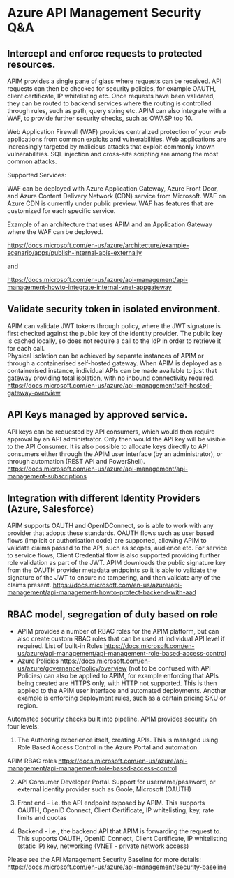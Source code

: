 # Azure API Management Security Q&A

## Intercept and enforce requests to protected resources. 
 

APIM provides a single pane of glass where requests can be received. API requests can then be checked for security policies, for example OAUTH, client certificate, IP whitelisting etc. Once requests have been validated, they can be routed to backend services where the routing is controlled through rules, such as path, query string etc. APIM can also integrate with a WAF, to provide further security checks, such as OWASP top 10.  

Web Application Firewall (WAF) provides centralized protection of your web applications from common exploits and vulnerabilities. Web applications are increasingly targeted by malicious attacks that exploit commonly known vulnerabilities. SQL injection and cross-site scripting are among the most common attacks.  

 

   

Supported Services:  

WAF can be deployed with Azure Application Gateway, Azure Front Door, and Azure Content Delivery Network (CDN) service from Microsoft. WAF on Azure CDN is currently under public preview. WAF has features that are customized for each specific service.  

 

 

Example of an architecture that uses APIM and an Application Gateway where the WAF can be deployed.  

https://docs.microsoft.com/en-us/azure/architecture/example-scenario/apps/publish-internal-apis-externally  

 

 

 and 

https://docs.microsoft.com/en-us/azure/api-management/api-management-howto-integrate-internal-vnet-appgateway 

 

## Validate security token in isolated environment. 
APIM can validate JWT tokens through policy, where the JWT signature is first checked against the public key of the identity provider. The public key is cached locally, so does not require a call to the IdP in order to retrieve it for each call.   
Physical isolation can be achieved by separate instances of APIM or through a containerised self-hosted gateway. When APIM is deployed as a containerised instance, individual APIs can be made available to just that gateway providing total isolation, with no inbound connectivity required.  
https://docs.microsoft.com/en-us/azure/api-management/self-hosted-gateway-overview 

 

 

 

## API Keys managed by approved service. 
API keys can be requested by API consumers, which would then require approval by an API administrator. Only then would the API key will be visible to the API Consumer. It is also possible to allocate keys directly to API consumers either through the APIM user interface (by an administrator), or through automation (REST API and PowerShell).  
https://docs.microsoft.com/en-us/azure/api-management/api-management-subscriptions 

 

## Integration with different Identity Providers (Azure, Salesforce)  
APIM supports OAUTH and OpenIDConnect, so is able to work with any provider that adopts these standards. OAUTH flows such as user based flows (implicit or authorisation code) are supported, allowing APIM to validate claims passed to the API, such as scopes, audience etc. For service to service flows, Client Credential flow is also supported providing further role validation as part of the JWT. APIM downloads the public signature key from the OAUTH provider metadata endpoints so it is able to validate the signature of the JWT to ensure no tampering, and then validate any of the claims present. 
https://docs.microsoft.com/en-us/azure/api-management/api-management-howto-protect-backend-with-aad 

 

## RBAC model, segregation of duty based on role  
- APIM provides a number of RBAC roles for the APIM platform, but can also create custom RBAC roles that can be used at individual API level if required. 
List of built-in Roles https://docs.microsoft.com/en-us/azure/api-management/api-management-role-based-access-control 
- Azure Policies https://docs.microsoft.com/en-us/azure/governance/policy/overview (not to be confused with API Policies) can also be applied to APIM, for example enforcing that APIs being created are HTTPS only, with HTTP not supported. This is then applied to the APIM user interface and automated deployments. Another example is enforcing deployment rules, such as a certain pricing SKU or region.  
 

Automated security checks built into pipeline. 
APIM provides security on four levels:  

1) The Authoring experience itself, creating APIs. This is managed using Role Based Access Control in the Azure Portal and automation  

APIM RBAC roles https://docs.microsoft.com/en-us/azure/api-management/api-management-role-based-access-control 

2) API Consumer Developer Portal. Support for username/password, or external identity provider such as Goole, Microsoft (OAUTH)  

3) Front end - i.e. the API endpoint exposed by APIM. This supports OAUTH, OpenID Connect, Client Certificate, IP whitelisting, key, rate limits and quotas  

4) Backend - i.e., the backend API that APIM is forwarding the request to. This supports OAUTH, OpenID Connect, Client Certificate, IP whitelisting (static IP) key, networking (VNET - private network access)  

  

Please see the API Management Security Baseline for more details: https://docs.microsoft.com/en-us/azure/api-management/security-baseline 

 
